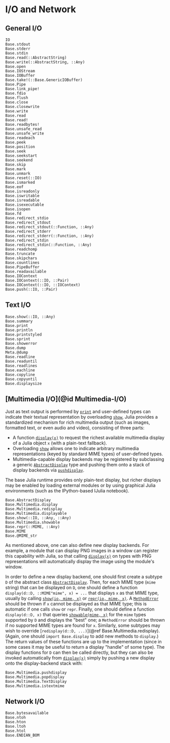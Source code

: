 # I/O and Network

## General I/O

```@docs
IO
Base.stdout
Base.stderr
Base.stdin
Base.read(::AbstractString)
Base.write(::AbstractString, ::Any)
Base.open
Base.IOStream
Base.IOBuffer
Base.take!(::Base.GenericIOBuffer)
Base.Pipe
Base.link_pipe!
Base.fdio
Base.flush
Base.close
Base.closewrite
Base.write
Base.read
Base.read!
Base.readbytes!
Base.unsafe_read
Base.unsafe_write
Base.readeach
Base.peek
Base.position
Base.seek
Base.seekstart
Base.seekend
Base.skip
Base.mark
Base.unmark
Base.reset(::IO)
Base.ismarked
Base.eof
Base.isreadonly
Base.iswritable
Base.isreadable
Base.isexecutable
Base.isopen
Base.fd
Base.redirect_stdio
Base.redirect_stdout
Base.redirect_stdout(::Function, ::Any)
Base.redirect_stderr
Base.redirect_stderr(::Function, ::Any)
Base.redirect_stdin
Base.redirect_stdin(::Function, ::Any)
Base.readchomp
Base.truncate
Base.skipchars
Base.countlines
Base.PipeBuffer
Base.readavailable
Base.IOContext
Base.IOContext(::IO, ::Pair)
Base.IOContext(::IO, ::IOContext)
Base.push(::IO, ::Pair)
```

## Text I/O

```@docs
Base.show(::IO, ::Any)
Base.summary
Base.print
Base.println
Base.printstyled
Base.sprint
Base.showerror
Base.dump
Meta.@dump
Base.readline
Base.readuntil
Base.readlines
Base.eachline
Base.copyline
Base.copyuntil
Base.displaysize
```

## [Multimedia I/O](@id Multimedia-I/O)

Just as text output is performed by [`print`](@ref) and user-defined types can indicate their textual
representation by overloading [`show`](@ref), Julia provides a standardized mechanism for rich multimedia
output (such as images, formatted text, or even audio and video), consisting of three parts:

  * A function [`display(x)`](@ref) to request the richest available multimedia display of a Julia object
    `x` (with a plain-text fallback).
  * Overloading [`show`](@ref) allows one to indicate arbitrary multimedia representations (keyed by standard
    MIME types) of user-defined types.
  * Multimedia-capable display backends may be registered by subclassing a generic [`AbstractDisplay`](@ref) type
    and pushing them onto a stack of display backends via [`pushdisplay`](@ref).

The base Julia runtime provides only plain-text display, but richer displays may be enabled by
loading external modules or by using graphical Julia environments (such as the IPython-based IJulia
notebook).

```@docs
Base.AbstractDisplay
Base.Multimedia.display
Base.Multimedia.redisplay
Base.Multimedia.displayable
Base.show(::IO, ::Any, ::Any)
Base.Multimedia.showable
Base.repr(::MIME, ::Any)
Base.MIME
Base.@MIME_str
```

As mentioned above, one can also define new display backends. For example, a module that can display
PNG images in a window can register this capability with Julia, so that calling [`display(x)`](@ref) on
types with PNG representations will automatically display the image using the module's window.

In order to define a new display backend, one should first create a subtype `D` of the abstract
class [`AbstractDisplay`](@ref). Then, for each MIME type (`mime` string) that can be displayed on `D`, one should
define a function `display(d::D, ::MIME"mime", x) = ...` that displays `x` as that MIME type,
usually by calling [`show(io, mime, x)`](@ref) or [`repr(io, mime, x)`](@ref).
A [`MethodError`](@ref) should be thrown if `x` cannot be displayed
as that MIME type; this is automatic if one calls `show` or `repr`. Finally, one should define a function
`display(d::D, x)` that queries [`showable(mime, x)`](@ref) for the `mime` types supported by `D`
and displays the "best" one; a `MethodError` should be thrown if no supported MIME types are found
for `x`. Similarly, some subtypes may wish to override [`redisplay(d::D, ...)`](@ref Base.Multimedia.redisplay). (Again, one should
`import Base.display` to add new methods to `display`.) The return values of these functions are
up to the implementation (since in some cases it may be useful to return a display "handle" of
some type). The display functions for `D` can then be called directly, but they can also be invoked
automatically from [`display(x)`](@ref) simply by pushing a new display onto the display-backend stack
with:

```@docs
Base.Multimedia.pushdisplay
Base.Multimedia.popdisplay
Base.Multimedia.TextDisplay
Base.Multimedia.istextmime
```

## Network I/O

```@docs
Base.bytesavailable
Base.ntoh
Base.hton
Base.ltoh
Base.htol
Base.ENDIAN_BOM
```
